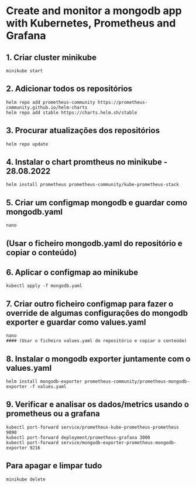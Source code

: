 # Create and monitor a mongodb app with Kubernetes, Prometheus and Grafana
## 1. Criar cluster minikube

	minikube start

## 2. Adicionar todos os repositórios

	helm repo add prometheus-community https://prometheus-community.github.io/helm-charts
	helm repo add stable https://charts.helm.sh/stable

## 3. Procurar atualizações dos repositórios

	helm repo update

## 4. Instalar o chart promtheus no minikube - 28.08.2022

	helm install prometheus prometheus-community/kube-prometheus-stack

## 5. Criar um configmap mongodb e guardar como mongodb.yaml

	nano
## (Usar o ficheiro mongodb.yaml do repositório e copiar o conteúdo)	

## 6. Aplicar o configmap ao minikube
	
	kubectl apply -f mongodb.yaml


## 7. Criar outro ficheiro configmap para fazer o override de algumas configurações do mongodb exporter e guardar como values.yaml
	
	nano 
	#### (Usar o ficheiro values.yaml do repositório e copiar o conteúdo)	

## 8. Instalar o mongodb exporter juntamente com o values.yaml

	helm install mongodb-exporter prometheus-community/prometheus-mongodb-exporter -f values.yaml

## 9. Verificar e analisar os dados/metrics usando o prometheus ou a grafana

	kubectl port-forward service/prometheus-kube-prometheus-prometheus 9090
	kubectl port-forward deployment/prometheus-grafana 3000
	kubectl port-forward service/mongodb-exporter-prometheus-mongodb-exporter 9216  

## Para apagar e limpar tudo
	minikube delete
